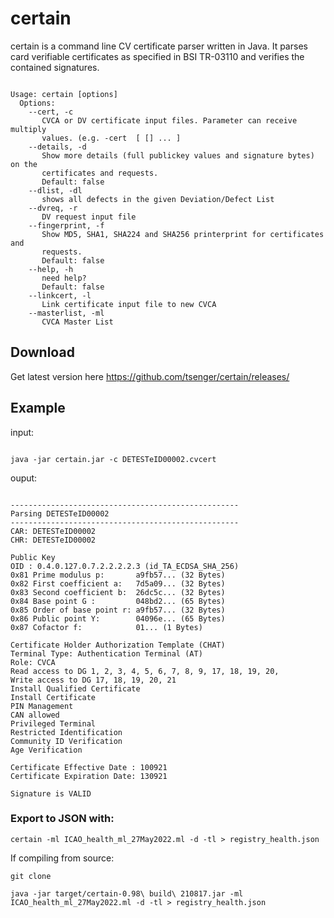 # certain
certain is a command line CV certificate parser written in Java. It parses card verifiable certificates as specified in BSI TR-03110 and verifies the contained signatures. 

<pre><code>
Usage: certain [options]
  Options:
    --cert, -c
       CVCA or DV certificate input files. Parameter can receive multiply
       values. (e.g. -cert <file1> [<file2> [<file3>] ... ]
    --details, -d
       Show more details (full publickey values and signature bytes) on the
       certificates and requests.
       Default: false
    --dlist, -dl
       shows all defects in the given Deviation/Defect List
    --dvreq, -r
       DV request input file
    --fingerprint, -f
       Show MD5, SHA1, SHA224 and SHA256 printerprint for certificates and
       requests.
       Default: false
    --help, -h
       need help?
       Default: false
    --linkcert, -l
       Link certificate input file to new CVCA
    --masterlist, -ml
       CVCA Master List
</code></pre>

## Download
Get latest version here
https://github.com/tsenger/certain/releases/

## Example
input:
<pre><code>
java -jar certain.jar -c DETESTeID00002.cvcert 
</code></pre>

ouput:
<pre><code>
---------------------------------------------------
Parsing DETESTeID00002
---------------------------------------------------
CAR: DETESTeID00002
CHR: DETESTeID00002

Public Key
OID : 0.4.0.127.0.7.2.2.2.2.3 (id_TA_ECDSA_SHA_256)
0x81 Prime modulus p:       a9fb57... (32 Bytes)
0x82 First coefficient a:   7d5a09... (32 Bytes)
0x83 Second coefficient b:  26dc5c... (32 Bytes)
0x84 Base point G :         048bd2... (65 Bytes)
0x85 Order of base point r: a9fb57... (32 Bytes)
0x86 Public point Y:        04096e... (65 Bytes)
0x87 Cofactor f:            01... (1 Bytes)

Certificate Holder Authorization Template (CHAT)
Terminal Type: Authentication Terminal (AT)
Role: CVCA
Read access to DG 1, 2, 3, 4, 5, 6, 7, 8, 9, 17, 18, 19, 20, 
Write access to DG 17, 18, 19, 20, 21
Install Qualified Certificate
Install Certificate
PIN Management
CAN allowed
Privileged Terminal
Restricted Identification
Community ID Verification
Age Verification

Certificate Effective Date : 100921
Certificate Expiration Date: 130921

Signature is VALID
</code></pre>

### Export to JSON with: 

```
certain -ml ICAO_health_ml_27May2022.ml -d -tl > registry_health.json
```

If compiling from source: 
````
git clone 

java -jar target/certain-0.98\ build\ 210817.jar -ml ICAO_health_ml_27May2022.ml -d -tl > registry_health.json